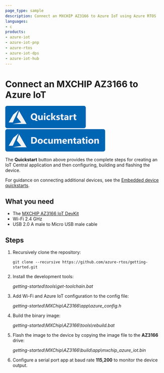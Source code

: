 ```yaml
---
page_type: sample
description: Connect an MXCHIP AZ3166 to Azure IoT using Azure RTOS
languages:
- c
products:
- azure-iot
- azure-iot-pnp
- azure-rtos
- azure-iot-dps
- azure-iot-hub
---
```


# Connect an MXCHIP AZ3166 to Azure IoT

[![Quickstart article](../../docs/media/docs-link-buttons/azure-quickstart.svg)](https://docs.microsoft.com/azure/iot-develop/quickstart-devkit-mxchip-az3166)
[![Documentation](../../docs/media/docs-link-buttons/azure-documentation.svg)](https://docs.microsoft.com/azure/iot-develop/)

The **Quickstart** button above provides the complete steps for creating an IoT Central application and then configuring, building and flashing the device.

For guidance on connecting additional devices, see the [Embedded device quickstarts](https://docs.microsoft.com/azure/iot-develop/quickstart-devkit-mxchip-az3166).

## What you need

* The [MXCHIP AZ3166 IoT DevKit](https://aka.ms/iot-devkit)
* Wi-Fi 2.4 GHz
* USB 2.0 A male to Micro USB male cable

## Steps

1. Recursively clone the repository:
    ```shell
    git clone --recursive https://github.com/azure-rtos/getting-started.git
    ```

1. Install the development tools:

    *getting-started\tools\get-toolchain.bat*

1. Add Wi-Fi and Azure IoT configuration to the config file:
    
    *getting-started\MXChip\AZ3166\app\azure_config.h*
    
1. Build the binary image:

    *getting-started\MXChip\AZ3166\tools\rebuild.bat*

1. Flash the image to the device by copying the image file to the **AZ3166** drive:

    *getting-started\MXChip\AZ3166\build\app\mxchip_azure_iot.bin*

1. Configure a serial port app at baud rate **115,200** to monitor the device output.
